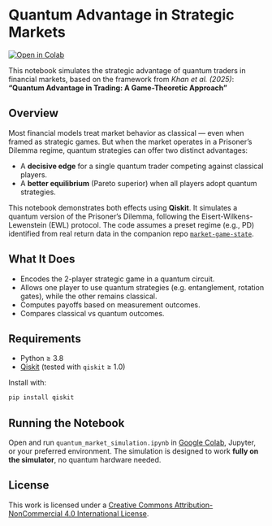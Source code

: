 # Quantum Advantage in Strategic Markets

[![Open in Colab](https://colab.research.google.com/assets/colab-badge.svg)](https://colab.research.google.com/github/YOUR_USERNAME/YOUR_REPO_NAME/blob/main/quantum_market_simulation.ipynb)

This notebook simulates the strategic advantage of quantum traders in financial markets, based on the framework from *Khan et al. (2025)*:  
**“Quantum Advantage in Trading: A Game-Theoretic Approach”**

## Overview

Most financial models treat market behavior as classical — even when framed as strategic games. But when the market operates in a Prisoner’s Dilemma regime, quantum strategies can offer two distinct advantages:

- A **decisive edge** for a single quantum trader competing against classical players.
- A **better equilibrium** (Pareto superior) when all players adopt quantum strategies.

This notebook demonstrates both effects using **Qiskit**. It simulates a quantum version of the Prisoner’s Dilemma, following the Eisert-Wilkens-Lewenstein (EWL) protocol. The code assumes a preset regime (e.g., PD) identified from real return data in the companion repo [`market-game-state`](https://github.com/YOUR_USERNAME/market-game-state).

## What It Does

- Encodes the 2-player strategic game in a quantum circuit.
- Allows one player to use quantum strategies (e.g. entanglement, rotation gates), while the other remains classical.
- Computes payoffs based on measurement outcomes.
- Compares classical vs quantum outcomes.

## Requirements

- Python ≥ 3.8  
- [Qiskit](https://qiskit.org/documentation/) (tested with `qiskit` ≥ 1.0)

Install with:

```bash
pip install qiskit
```

## Running the Notebook

Open and run `quantum_market_simulation.ipynb` in [Google Colab](https://colab.research.google.com/), Jupyter, or your preferred environment. The simulation is designed to work **fully on the simulator**, no quantum hardware needed.

## License

This work is licensed under a [Creative Commons Attribution-NonCommercial 4.0 International License](http://creativecommons.org/licenses/by-nc/4.0/).

